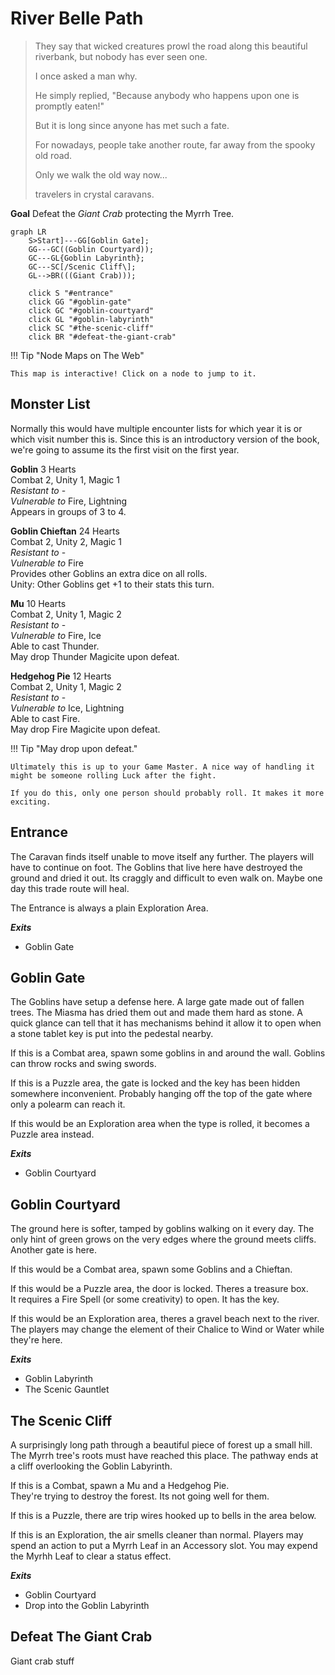 # River Belle Path

> They say that wicked creatures prowl the road along this beautiful riverbank, but nobody has ever seen one.
>
> I once asked a man why.
>
> He simply replied, "Because anybody who happens upon one is promptly eaten!"
>
> But it is long since anyone has met such a fate.
>
> For nowadays, people take another route,
> far away from the spooky old road.
>
> Only we walk the old way now...
>
> travelers in crystal caravans.

**Goal** Defeat the _Giant Crab_ protecting the Myrrh Tree.

```mermaid
graph LR
    S>Start]---GG[Goblin Gate];
    GG---GC((Goblin Courtyard));
    GC---GL{Goblin Labyrinth};
    GC---SC[/Scenic Cliff\];
    GL-->BR(((Giant Crab)));

    click S "#entrance"
    click GG "#goblin-gate"
    click GC "#goblin-courtyard"
    click GL "#goblin-labyrinth"
    click SC "#the-scenic-cliff"
    click BR "#defeat-the-giant-crab"
```

<div class="print-site-plugin-ignore" markdown>

!!! Tip "Node Maps on The Web"

    This map is interactive! Click on a node to jump to it.

</div>

## Monster List

Normally this would have multiple encounter lists for which year it is or which visit number this is. Since this is an introductory version of the book, we're going to assume its the first visit on the first year.

<section class="monster-list" markdown>

**Goblin** 3 Hearts  
Combat 2, Unity 1, Magic 1  
_Resistant to_ -  
_Vulnerable to_ Fire, Lightning  
Appears in groups of 3 to 4.

**Goblin Chieftan** 24 Hearts  
Combat 2, Unity 2, Magic 1  
_Resistant to_ -  
_Vulnerable to_ Fire  
Provides other Goblins an extra dice on all rolls.  
Unity: Other Goblins get +1 to their stats this turn.

**Mu** 10 Hearts  
Combat 2, Unity 1, Magic 2  
_Resistant to_ -  
_Vulnerable to_ Fire, Ice  
Able to cast Thunder.  
May drop Thunder Magicite upon defeat.

**Hedgehog Pie** 12 Hearts  
Combat 2, Unity 1, Magic 2  
_Resistant to_ -  
_Vulnerable to_ Ice, Lightning  
Able to cast Fire.  
May drop Fire Magicite upon defeat.

</section>

!!! Tip "May drop upon defeat."

    Ultimately this is up to your Game Master. A nice way of handling it might be someone rolling Luck after the fight.

    If you do this, only one person should probably roll. It makes it more exciting.

## Entrance

The Caravan finds itself unable to move itself any further. The players will have to continue on foot. The Goblins that live here have destroyed the ground and dried it out. Its craggly and difficult to even walk on. Maybe one day this trade route will heal.

The Entrance is always a plain Exploration Area.

**_Exits_**

-   Goblin Gate

## Goblin Gate

The Goblins have setup a defense here. A large gate made out of fallen trees. The Miasma has dried them out and made them hard as stone. A quick glance can tell that it has mechanisms behind it allow it to open when a stone tablet key is put into the pedestal nearby.

If this is a Combat area, spawn some goblins in and around the wall. Goblins can throw rocks and swing swords.

If this is a Puzzle area, the gate is locked and the key has been hidden somewhere inconvenient. Probably hanging off the top of the gate where only a polearm can reach it.

If this would be an Exploration area when the type is rolled, it becomes a Puzzle area instead.

**_Exits_**

-   Goblin Courtyard

## Goblin Courtyard

The ground here is softer, tamped by goblins walking on it every day. The only hint of green grows on the very edges where the ground meets cliffs. Another gate is here.

If this would be a Combat area, spawn some Goblins and a Chieftan.

If this would be a Puzzle area, the door is locked. Theres a treasure box.  
It requires a Fire Spell (or some creativity) to open. It has the key.

If this would be an Exploration area, theres a gravel beach next to the river.  
The players may change the element of their Chalice to Wind or Water while they're here.

**_Exits_**

-   Goblin Labyrinth
-   The Scenic Gauntlet

## The Scenic Cliff

A surprisingly long path through a beautiful piece of forest up a small hill. The Myrrh tree's roots must have reached this place. The pathway ends at a cliff overlooking the Goblin Labyrinth.

If this is a Combat, spawn a Mu and a Hedgehog Pie.  
They're trying to destroy the forest. Its not going well for them.

If this is a Puzzle, there are trip wires hooked up to bells in the area below.

If this is an Exploration, the air smells cleaner than normal. Players may spend an action to put a Myrrh Leaf in an Accessory slot. You may expend the Myrhh Leaf to clear a status effect.

**_Exits_**

-   Goblin Courtyard
-   Drop into the Goblin Labyrinth

## Defeat The Giant Crab

Giant crab stuff
